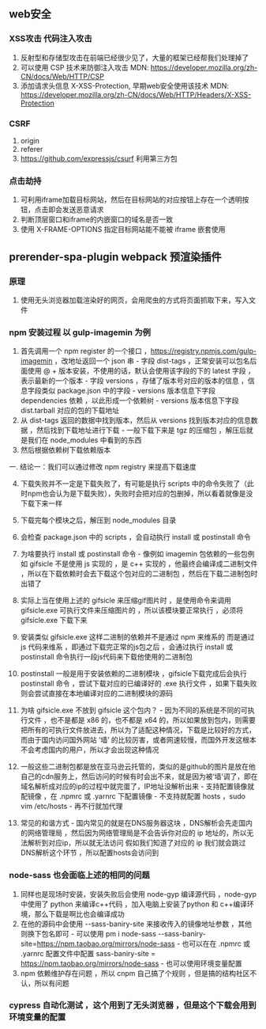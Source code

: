 ## web安全
### XSS攻击 代码注入攻击
  1. 反射型和存储型攻击在前端已经很少见了，大量的框架已经帮我们处理掉了
  2. 可以使用 CSP 技术来防御注入攻击 MDN: https://developer.mozilla.org/zh-CN/docs/Web/HTTP/CSP
  3. 添加请求头信息 X-XSS-Protection, 早期web安全使用该技术  MDN: https://developer.mozilla.org/zh-CN/docs/Web/HTTP/Headers/X-XSS-Protection

### CSRF 
  1. origin 
  2. referer
  3. https://github.com/expressjs/csurf 利用第三方包

### 点击劫持
  1. 可利用iframe加载目标网站，然后在目标网站的对应按钮上存在一个透明按钮，点击即会发送恶意请求
  2. 判断顶层窗口和iframe的内嵌窗口的域名是否一致
  3. 使用 X-FRAME-OPTIONS 指定目标网站能不能被 iframe 嵌套使用

## prerender-spa-plugin webpack 预渲染插件
### 原理
  1. 使用无头浏览器加载渲染好的网页，会用爬虫的方式将页面抓取下来，写入文件


### npm 安装过程  以 gulp-imagemin 为例
  1. 首先调用一个 npm register 的一个接口 ，https://registry.npmjs.com/gulp-imagemin ，改地址返回一个 json 串 
    - 字段 dist-tags ，正常安装可以包名后面使用 @ + 版本安装，不使用的话，默认会使用该字段的下的 latest 字段 ，表示最新的一个版本
    - 字段 versions ，存储了版本号对应的版本的信息 ，信息字段类似 package.json 中的字段
    - versions 版本信息下字段 dependencies 依赖 ，以此形成一个依赖树
    - versions 版本信息下字段 dist.tarball 对应的包的下载地址
  2. 从 dist-tags 返回的数据中找到版本，然后从 versions 找到版本对应的信息数据 ，然后找到下载地址进行下载
    - 一般下载下来是 tgz 的压缩包 ，解压后就是我们在 node_modules 中看到的东西 
  3. 然后根据依赖树下载依赖版本

  一. 结论一：我们可以通过修改 npm registry 来提高下载速度

  4. 下载失败并不一定是下载失败了，有可能是执行 scripts 中的命令失败了（此时npm也会认为是下载失败），失败时会把对应的包删掉，所以看着就像是没下载下来一样
  5. 下载完每个模块之后，解压到 node_modules 目录
  6. 会检查 package.json 中的 scripts ，会自动执行 install 或 postinstall 命令
  7. 为啥要执行 install 或 postinstall 命令
    - 像例如 imagemin 包依赖的一些包例如 gifsicle 不是使用 js 实现的 ，是 c++ 实现的 ，他最终会编译成二进制文件 ，所以在下载依赖时会去下载这个包对应的二进制包 ，然后在下载二进制包时出错了
  8. 实际上当在使用上述的 gifsicle 来压缩gif图片时 ，是使用命令来调用 gifsicle.exe 可执行文件来压缩图片的 ，所以该模块要正常执行 ，必须将 gifsicle.exe 下载下来
  9. 安装类似 gifsicle.exe 这样二进制的依赖并不是通过 npm 来维系的 而是通过 js 代码来维系 ，即通过下载完正常的js包之后 ，会通过执行 install 或 postinstall 命令执行一段js代码来下载他使用的二进制包
  10. postinstall 一般是用于安装依赖的二进制模块 ，gifsicle下载完成后会执行 postinstall 命令 ，尝试下载对应的已编译好的 .exe 执行文件 ，如果下载失败则会尝试直接在本地编译对应的二进制模块的源码

  11. 为啥 gifsicle.exe 不放到 gifsicle 这个包内？
    - 因为不同的系统是不同的可执行文件 ，也不是都是 x86 的，也不都是 x64 的，所以如果放到包内，则需要把所有的可执行文件放进去，所以为了适配这种情况，下载是比较好的方式，而由于国内访问国外网站 ‘墙’ 的比较厉害，或者网速较慢，而国外开发这根本不会考虑国内的用户，所以才会出现这种情况

  12. 一般这些二进制包都是放在亚马逊云托管的，类似的是github的图片是放在他自己的cdn服务上，然后访问的时候有时会出不来，就是因为被‘墙’调了，即在域名解析成对应的ip的过程中就完蛋了，IP地址没解析出来
    - 支持配置镜像就配镜像 ，在 .npmrc 或 .yarnrc 下配置镜像
    - 不支持就配置 hosts ，sudo vim /etc/hosts
    - 再不行就加代理
  
  13. 常见的和谐方式
    - 国内常见的就是在DNS服务器这块 ，DNS解析会先走国内的网络管理局 ，然后因为网络管理局是不会告诉你对应的 ip 地址的，所以无法解析到对应ip，所以就无法访问
    假如我们知道了对应的 ip 我们就会跳过DNS解析这个环节 ，所以配置hosts会访问到

### node-sass 也会面临上述的相同的问题
  1. 同样也是现场时安装，安装失败后会使用 node-gyp 编译源代码 ，node-gyp 中使用了 python 来编译c++代码 ，加入电脑上安装了python 和 c++编译环境，那么下载是啊比也会编译成功
  2. 在他的源码中会使用 --sass-baniry-site 来接收传入的镜像地址参数 ，其他则换下包名即可
    - 可以使用 pm i node-sass --sass-baniry-site=https://npm.taobao.org/mirrors/node-sass
    - 也可以在在 .npmrc 或 .yarnrc 配置文件中配置 sass-baniry-site = https://npm.taobao.org/mirrors/node-sass 
    - 也可以使用环境变量配置 
  3. npm 依赖维护存在问题 ，所以 cnpm 自己搞了个规则 ，但是搞的结构社区不认，所以有问题

### cypress 自动化测试 ，这个用到了无头浏览器 ，但是这个下载会用到环境变量的配置

